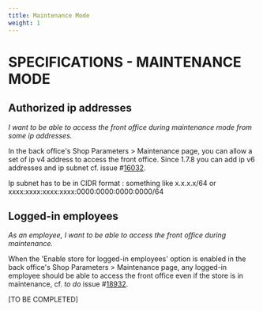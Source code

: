 ```yaml
---
title: Maintenance Mode
weight: 1
---
```

# **SPECIFICATIONS - MAINTENANCE MODE**

## Authorized ip addresses
_I want to be able to access the front office during maintenance mode from some ip addresses._

In the back office's Shop Parameters > Maintenance page, you can allow a set of ip v4 address to access the front office.
Since 1.7.8 you can add ip v6 addresses and ip subnet cf. issue #[16032](https://github.com/PrestaShop/PrestaShop/issues/16032). 

Ip subnet has to be in CIDR format : something like x.x.x.x/64 or xxxx:xxxx:xxxx:xxxx:0000:0000:0000:0000/64

## Logged-in employees

_As an employee, I want to be able to access the front office during maintenance._

When the 'Enable store for logged-in employees' option is enabled in the back office's Shop Parameters > Maintenance page, any logged-in employee should be able to access the front office even if the store is in maintenance, cf. _to do_ issue #[18932](https://github.com/PrestaShop/PrestaShop/issues/18932).

[TO BE COMPLETED]
